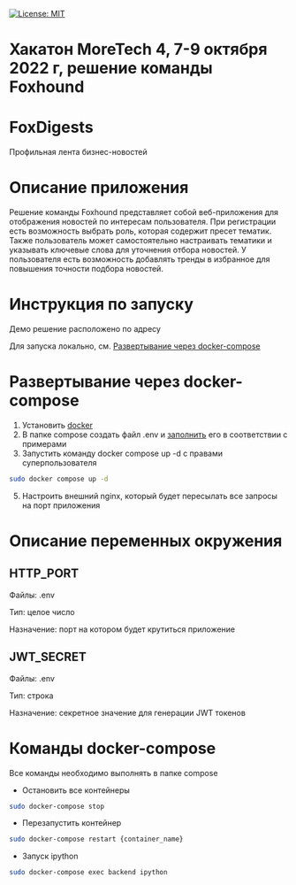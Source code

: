 [![License: MIT](https://img.shields.io/badge/License-MIT-yellow.svg)](https://opensource.org/licenses/MIT)

# Хакатон MoreTech 4, 7-9 октября 2022 г, решение команды Foxhound
# FoxDigests
Профильная лента бизнес-новостей

# Описание приложения
Решение команды Foxhound представляет собой веб-приложения для
отображения новостей по интересам пользователя. При регистрации
есть возможность выбрать роль, которая содержит пресет тематик.
Также пользователь может самостоятельно настраивать тематики и
указывать ключевые слова для уточнения отбора новостей.
У пользователя есть возможность добавлять тренды в избранное для
повышения точности подбора новостей.

# Инструкция по запуску
Демо решение расположено по адресу [](адрес)

Для запуска локально, см. [Развертывание через docker-compose](#развертывание-через-docker-compose)

# Развертывание через docker-compose
1. Установить [docker](https://docs.docker.com/engine/install/ubuntu/)
2. В папке compose создать файл .env и [заполнить](#описание-переменных-окружения) его в соответствии с примерами
3. Запустить команду docker compose up -d с правами суперпользователя
```bash
sudo docker compose up -d
```
5. Настроить внешний nginx, который будет пересылать все запросы на порт приложения

# Описание переменных окружения

## HTTP_PORT
Файлы: .env

Тип: целое число

Назначение: порт на котором будет крутиться приложение
## JWT_SECRET
Файлы: .env

Тип: строка

Назначение: секретное значение для генерации JWT токенов

# Команды docker-compose 
Все команды необходимо выполнять в папке compose
- Остановить все контейнеры
```bash
sudo docker-compose stop
```
- Перезапустить контейнер
```bash
sudo docker-compose restart {container_name}
```
- Запуск ipython
```bash
sudo docker-compose exec backend ipython
```

